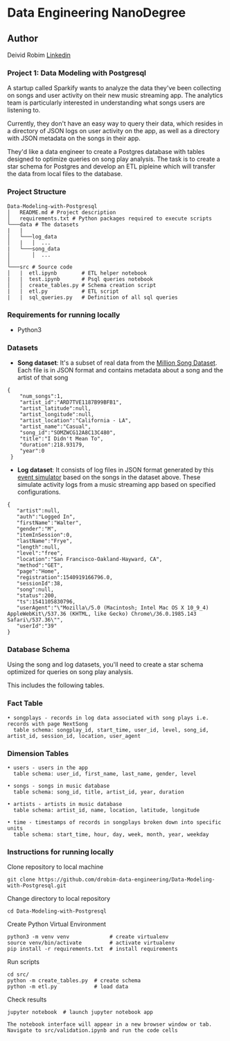 # Data Engineering NanoDegree

## Author
Deivid Robim [Linkedin](https://www.linkedin.com/in/deivid-robim-200b3330/)

### Project 1: Data Modeling with Postgresql

A startup called Sparkify wants to analyze the data they've been collecting on songs and user activity on their new music streaming app.
The analytics team is particularly interested in understanding what songs users are listening to.

Currently, they don't have an easy way to query their data, which resides in a directory of JSON logs on user activity on the app, as well as a directory with JSON metadata on the songs in their app.

They'd like a data engineer to create a Postgres database with tables designed to optimize queries on song play analysis. The task is to create a star schema for Postgres and develop an ETL pipleine which will transfer the data from local files to the database.

### Project Structure
```
Data-Modeling-with-Postgresql
│   README.md # Project description
│   requirements.txt # Python packages required to execute scripts
└───data # The datasets
|   |
│   └───log_data
│   |   │  ...
|   └───song_data
│       │  ...
│
└───src # Source code
│   |  etl.ipynb        # ETL helper notebook
|   |  test.ipynb       # Psql queries notebook
│   │  create_tables.py # Schema creation script
|   |  etl.py           # ETL script
|   |  sql_queries.py   # Definition of all sql queries
```

### Requirements for running locally
- Python3

### Datasets

- **Song dataset**: It's a subset of real data from the [Million Song Dataset](https://labrosa.ee.columbia.edu/millionsong/).
Each file is in JSON format and contains metadata about a song and the artist of that song
```
{
    "num_songs":1,
    "artist_id":"ARD7TVE1187B99BFB1",
    "artist_latitude":null,
    "artist_longitude":null,
    "artist_location":"California - LA",
    "artist_name":"Casual",
    "song_id":"SOMZWCG12A8C13C480",
    "title":"I Didn't Mean To",
    "duration":218.93179,
    "year":0
 }
```

- **Log dataset**: It consists of log files in JSON format generated by this [event simulator](https://github.com/Interana/eventsim) based on the songs in the dataset above. These simulate activity logs from a music streaming app based on specified configurations.
```
{
   "artist":null,
   "auth":"Logged In",
   "firstName":"Walter",
   "gender":"M",
   "itemInSession":0,
   "lastName":"Frye",
   "length":null,
   "level":"free",
   "location":"San Francisco-Oakland-Hayward, CA",
   "method":"GET",
   "page":"Home",
   "registration":1540919166796.0,
   "sessionId":38,
   "song":null,
   "status":200,
   "ts":1541105830796,
   "userAgent":"\"Mozilla\/5.0 (Macintosh; Intel Mac OS X 10_9_4) AppleWebKit\/537.36 (KHTML, like Gecko) Chrome\/36.0.1985.143 Safari\/537.36\"",
   "userId":"39"
}
```
### Database Schema

Using the song and log datasets, you'll need to create a star schema optimized for queries on song play analysis.

This includes the following tables.

### Fact Table
```
• songplays - records in log data associated with song plays i.e. records with page NextSong
  table schema: songplay_id, start_time, user_id, level, song_id, artist_id, session_id, location, user_agent
```
### Dimension Tables
```
• users - users in the app
  table schema: user_id, first_name, last_name, gender, level

• songs - songs in music database
  table schema: song_id, title, artist_id, year, duration

• artists - artists in music database
  table schema: artist_id, name, location, latitude, longitude

• time - timestamps of records in songplays broken down into specific units
  table schema: start_time, hour, day, week, month, year, weekday
```
### Instructions for running locally

Clone repository to local machine
```
git clone https://github.com/drobim-data-engineering/Data-Modeling-with-Postgresql.git
```

Change directory to local repository
```
cd Data-Modeling-with-Postgresql
```

Create Python Virtual Environment
```
python3 -m venv venv             # create virtualenv
source venv/bin/activate         # activate virtualenv
pip install -r requirements.txt  # install requirements
```

Run scripts
```
cd src/
python -m create_tables.py  # create schema
python -m etl.py            # load data
```

Check results

```
jupyter notebook  # launch jupyter notebook app

The notebook interface will appear in a new browser window or tab.
Navigate to src/validation.ipynb and run the code cells
```
